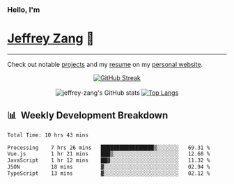 
### Hello, I'm 
# [Jeffrey Zang](https://www.linkedin.com/in/jeffreyzang/) 🦀

---

Check out notable [projects](https://jeffz.dev/projects) and my [resume](https://jeffz.dev/resume) on my [personal website](https://jeffz.dev/).

<div align = 'center'>

[![GitHub Streak](https://github-readme-streak-stats.herokuapp.com/?user=jeffrey-zang&theme=tokyonight)](https://git.io/streak-stats)
<br></br>
![jeffrey-zang's GitHub stats](https://github-readme-stats.vercel.app/api?username=jeffrey-zang&show_icons=true&theme=tokyonight&hide_rank=true&hide=stars) 
[![Top Langs](https://github-readme-stats.vercel.app/api/top-langs/?username=jeffrey-zang&hide=ShaderLab,HLSL&layout=compact&theme=tokyonight)](https://github.com/anuraghazra/github-readme-stats)

</div>

## 📊 &nbsp;Weekly Development Breakdown
<!--START_SECTION:waka-->

```txt
Total Time: 10 hrs 43 mins

Processing    7 hrs 26 mins   █████████████████▒░░░░░░░   69.31 %
Vue.js        1 hr 21 mins    ███▒░░░░░░░░░░░░░░░░░░░░░   12.68 %
JavaScript    1 hr 12 mins    ██▓░░░░░░░░░░░░░░░░░░░░░░   11.32 %
JSON          18 mins         ▓░░░░░░░░░░░░░░░░░░░░░░░░   02.94 %
TypeScript    13 mins         ▓░░░░░░░░░░░░░░░░░░░░░░░░   02.12 %
```

<!--END_SECTION:waka-->

